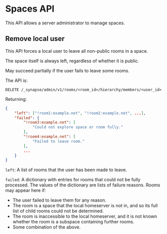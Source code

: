 # Spaces API

This API allows a server administrator to manage spaces.

## Remove local user

This API forces a local user to leave all non-public rooms in a space.

The space itself is always left, regardless of whether it is public.

May succeed partially if the user fails to leave some rooms.

The API is:

```
DELETE /_synapse/admin/v1/rooms/<room_id>/hierarchy/members/<user_id>
```

Returning:

```json
{
    "left": ["!room1:example.net", "!room2:example.net", ...],
    "failed": {
        "!room3:example.net": [
            "Could not explore space or room fully."
        ],
        "!room4:example.net": [
            "Failed to leave room."
        ],
        ...
    }
}
```

`left`: A list of rooms that the user has been made to leave.

`failed`: A dictionary with entries for rooms that could not be fully
processed. The values of the dictionary are lists of failure reasons.
Rooms may appear here if:
  * The user failed to leave them for any reason.
  * The room is a space that the local homeserver is not in, and so
    its full list of child rooms could not be determined.
  * The room is inaccessible to the local homeserver, and it is not
    known whether the room is a subspace containing further rooms.
  * Some combination of the above.
